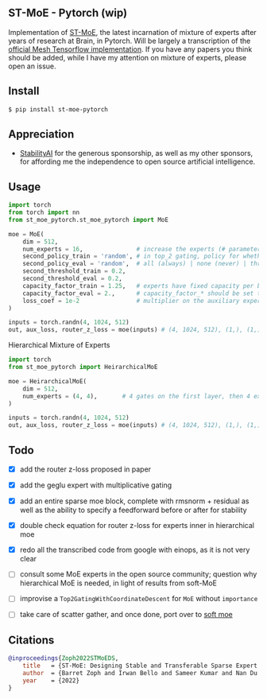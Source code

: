 ## ST-MoE - Pytorch (wip)

Implementation of <a href="https://arxiv.org/abs/2202.08906">ST-MoE</a>, the latest incarnation of mixture of experts after years of research at Brain, in Pytorch. Will be largely a transcription of the <a href="https://github.com/tensorflow/mesh/blob/master/mesh_tensorflow/transformer/moe.py">official Mesh Tensorflow implementation</a>. If you have any papers you think should be added, while I have my attention on mixture of experts, please open an issue.

## Install

```bash
$ pip install st-moe-pytorch
```

## Appreciation

- <a href="https://stability.ai/">StabilityAI</a> for the generous sponsorship, as well as my other sponsors, for affording me the independence to open source artificial intelligence.

## Usage

```python
import torch
from torch import nn
from st_moe_pytorch.st_moe_pytorch import MoE

moe = MoE(
    dim = 512,
    num_experts = 16,               # increase the experts (# parameters) of your model without increasing computation
    second_policy_train = 'random', # in top_2 gating, policy for whether to use a second-place expert
    second_policy_eval = 'random',  # all (always) | none (never) | threshold (if gate value > the given threshold) | random (if gate value > threshold * random_uniform(0, 1))
    second_threshold_train = 0.2,
    second_threshold_eval = 0.2,
    capacity_factor_train = 1.25,   # experts have fixed capacity per batch. we need some extra capacity in case gating is not perfectly balanced.
    capacity_factor_eval = 2.,      # capacity_factor_* should be set to a value >=1
    loss_coef = 1e-2                # multiplier on the auxiliary expert balancing auxiliary loss
)

inputs = torch.randn(4, 1024, 512)
out, aux_loss, router_z_loss = moe(inputs) # (4, 1024, 512), (1,), (1,)
```

Hierarchical Mixture of Experts

```python
import torch
from st_moe_pytorch import HeirarchicalMoE

moe = HeirarchicalMoE(
    dim = 512,
    num_experts = (4, 4),       # 4 gates on the first layer, then 4 experts on the second, equaling 16 experts
)

inputs = torch.randn(4, 1024, 512)
out, aux_loss, router_z_loss = moe(inputs) # (4, 1024, 512), (1,), (1,)
```

## Todo

- [x] add the router z-loss proposed in paper
- [x] add the geglu expert with multiplicative gating
- [x] add an entire sparse moe block, complete with rmsnorm + residual as well as the ability to specify a feedforward before or after for stability
- [x] double check equation for router z-loss for experts inner in hierarchical moe
- [x] redo all the transcribed code from google with einops, as it is not very clear

- [ ] consult some MoE experts in the open source community; question why hierarchical MoE is needed, in light of results from soft-MoE
- [ ] improvise a `Top2GatingWithCoordinateDescent` for `MoE` without `importance`
- [ ] take care of scatter gather, and once done, port over to <a href="https://github.com/lucidrains/soft-moe-pytorch">soft moe</a>

## Citations

```bibtex
@inproceedings{Zoph2022STMoEDS,
    title   = {ST-MoE: Designing Stable and Transferable Sparse Expert Models},
    author  = {Barret Zoph and Irwan Bello and Sameer Kumar and Nan Du and Yanping Huang and Jeff Dean and Noam M. Shazeer and William Fedus},
    year    = {2022}
}
```
